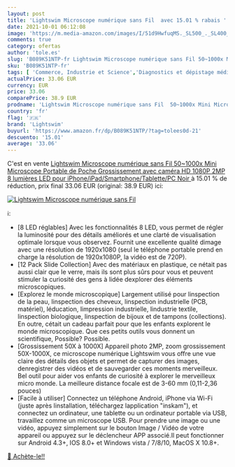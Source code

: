 ```yaml
---
layout: post
title: 'Lightswim Microscope numérique sans Fil  avec 15.01 % rabais '
date: 2021-10-01 06:12:08
image: 'https://m.media-amazon.com/images/I/51d9HwfuqMS._SL500_._SL400_.jpg'
comments: true
category: ofertas
author: 'tole.es'
slug: 'B089K51NTP-fr Lightswim Microscope numérique sans Fil 50~1000x Mini...'
sku: 'B089K51NTP-fr'
tags: [ 'Commerce, Industrie et Science','Diagnostics et dépistage médicaux','Endoscopes','Fournitures médicales professionnelles','lightswim', ]
actualPrice: 33.06 EUR
currency: EUR
price: 33.06
comparePrice: 38.9 EUR
prodname: 'Lightswim Microscope numérique sans Fil  50~1000x Mini Microscope Portable de Poche Grossissement avec caméra HD 1080P 2MP  8 lumières LED pour iPhone/iPad/Smartphone/Tablette/PC  Noir '
country: 'fr'
flag: '🇫🇷'
brand: 'Lightswim'
buyurl: 'https://www.amazon.fr/dp/B089K51NTP/?tag=tolees0d-21'
descuento: '15.01'
average: '33.06'
---
```


C'est en vente [Lightswim Microscope numérique sans Fil  50~1000x Mini Microscope Portable de Poche Grossissement avec caméra HD 1080P 2MP  8 lumières LED pour iPhone/iPad/Smartphone/Tablette/PC  Noir ](https://www.amazon.fr/dp/B089K51NTP/?tag=tolees0d-21)  à  15.01 % de réduction, prix final  33.06 EUR (original: 38.9 EUR) ici:

[![Lightswim Microscope numérique sans Fil ](https://m.media-amazon.com/images/I/51d9HwfuqMS._SL500_._SL400_.jpg)](https://www.amazon.fr/dp/B089K51NTP/?tag=tolees0d-21)

ℹ️:

- [8 LED réglables] Avec les fonctionnalités 8 LED, vous permet de régler la luminosité pour des détails améliorés et une clarté de visualisation optimale lorsque vous observez. Fournit une excellente qualité dimage avec une résolution de 1920x1080 (seul le téléphone portable prend en charge la résolution de 1920x1080P, la vidéo est de 720P).
- [12 Pack Slide Collection] Avec des matériaux en plastique, ce nétait pas aussi clair que le verre, mais ils sont plus sûrs pour vous et peuvent stimuler la curiosité des gens à lidée dexplorer des éléments microscopiques.
- [Explorez le monde microscopique] Largement utilisé pour linspection de la peau, linspection des cheveux, linspection industrielle (PCB, matériel), léducation, limpression industrielle, lindustrie textile, linspection biologique, linspection de bijoux et de tampons (collections). En outre, cétait un cadeau parfait pour que les enfants explorent le monde microscopique. Que ces petits outils vous donnent un scientifique, Possible? Possible.
- [Grossissement 50X à 1000X] Appareil photo 2MP, zoom grossissement 50X-1000X, ce microscope numérique Lightswim vous offre une vue claire des détails des objets et permet de capturer des images, denregistrer des vidéos et de sauvegarder ces moments merveilleux. Bel outil pour aider vos enfants de curiosité à explorer le merveilleux micro monde. La meilleure distance focale est de 3-60 mm (0,11-2,36 pouces)
- [Facile à utiliser] Connectez un téléphone Android, iPhone via Wi-Fi (juste après linstallation, téléchargez lapplication "inskam"), et connectez un ordinateur, une tablette ou un ordinateur portable via USB, travaillez comme un microscope USB. Pour prendre une image ou une vidéo, appuyez simplement sur le bouton Image / Vidéo de votre appareil ou appuyez sur le déclencheur APP associé.Il peut fonctionner sur Android 4.3+, IOS 8.0+ et Windows vista / 7/8/10, MacOS X 10.8+.

[🛒 Achète-le!!](https://www.amazon.fr/dp/B089K51NTP/?tag=tolees0d-21)
